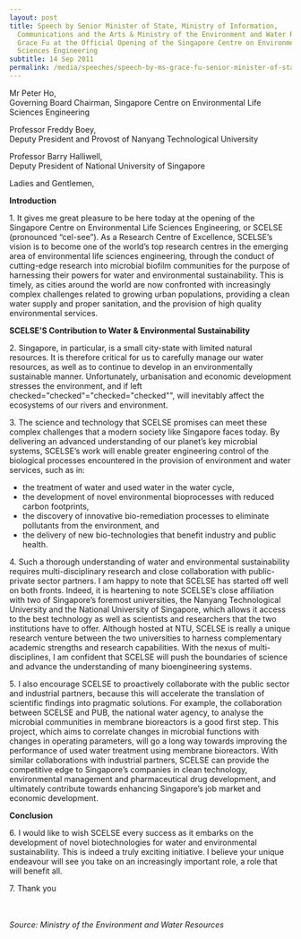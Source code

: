 ```yaml
---
layout: post
title: Speech by Senior Minister of State, Ministry of Information,
  Communications and the Arts & Ministry of the Environment and Water Resources,
  Grace Fu at the Official Opening of the Singapore Centre on Environmental Life
  Sciences Engineering
subtitle: 14 Sep 2011
permalink: /media/speeches/speech-by-ms-grace-fu-senior-minister-of-state-ministry-of-information-communications-and-the-arts-ministry-of-the-environment-and-water-resources-at-the-official/
---
```

Mr Peter Ho, 
<br>Governing Board Chairman, Singapore Centre on Environmental Life Sciences Engineering

Professor Freddy Boey, 
<br>Deputy President and Provost of Nanyang Technological University

Professor Barry Halliwell, 
<br>Deputy President of National University of Singapore

Ladies and Gentlemen,

**Introduction**

1.&nbsp;It gives me great pleasure to be here today at the opening of the Singapore Centre on Environmental Life Sciences Engineering, or SCELSE (pronounced “cel-see”). As a Research Centre of Excellence, SCELSE’s vision is to become one of the world’s top research centres in the emerging area of environmental life sciences engineering, through the conduct of cutting-edge research into microbial biofilm communities for the purpose of harnessing their powers for water and environmental sustainability. This is timely, as cities around the world are now confronted with increasingly complex challenges related to growing urban populations, providing a clean water supply and proper sanitation, and the provision of high quality environmental services.


**SCELSE’S Contribution to Water & Environmental Sustainability**

2.&nbsp;Singapore, in particular, is a small city-state with limited natural resources. It is therefore critical for us to carefully manage our water resources, as well as to continue to develop in an environmentally sustainable manner. Unfortunately, urbanisation and economic development stresses the environment, and if left checked="checked"="checked="checked"", will inevitably affect the ecosystems of our rivers and environment.

3.&nbsp;The science and technology that SCELSE promises can meet these complex challenges that a modern society like Singapore faces today. By delivering an advanced understanding of our planet’s key microbial systems, SCELSE’s work will enable greater engineering control of the biological processes encountered in the provision of environment and water services, such as in:

* the treatment of water and used water in the water cycle,  
* the development of novel environmental bioprocesses with reduced carbon footprints,  
* the discovery of innovative bio-remediation processes to eliminate pollutants from the environment, and  
* the delivery of new bio-technologies that benefit industry and public health.

4.&nbsp;Such a thorough understanding of water and environmental sustainability requires multi-disciplinary research and close collaboration with public-private sector partners. I am happy to note that SCELSE has started off well on both fronts. Indeed, it is heartening to note SCELSE’s close affiliation with two of Singapore’s foremost universities, the Nanyang Technological University and the National University of Singapore, which allows it access to the best technology as well as scientists and researchers that the two institutions have to offer. Although hosted at NTU, SCELSE is really a unique research venture between the two universities to harness complementary academic strengths and research capabilities. With the nexus of multi-disciplines, I am confident that SCELSE will push the boundaries of science and advance the understanding of many bioengineering systems.

5.&nbsp;I also encourage SCELSE to proactively collaborate with the public sector and industrial partners, because this will accelerate the translation of scientific findings into pragmatic solutions. For example, the collaboration between SCELSE and PUB, the national water agency, to analyse the microbial communities in membrane bioreactors is a good first step. This project, which aims to correlate changes in microbial functions with changes in operating parameters, will go a long way towards improving the performance of used water treatment using membrane bioreactors. With similar collaborations with industrial partners, SCELSE can provide the competitive edge to Singapore’s companies in clean technology, environmental management and pharmaceutical drug development, and ultimately contribute towards enhancing Singapore’s job market and economic development.

**Conclusion**

6.&nbsp;I would like to wish SCELSE every success as it embarks on the development of novel biotechnologies for water and environmental sustainability. This is indeed a truly exciting initiative. I believe your unique endeavour will see you take on an increasingly important role, a role that will benefit all.

7.&nbsp;Thank you  
<br><br>


*Source: Ministry of the Environment and Water Resources*